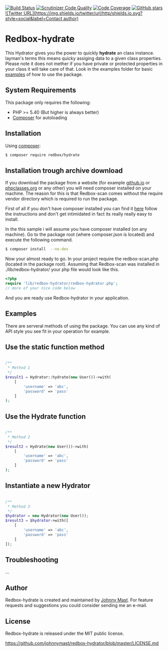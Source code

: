 [![Build Status](https://travis-ci.org/johnnymast/redbox-hydrator.svg?branch=master)](https://travis-ci.org/johnnymast/redbox-hydrator)
[![Scrutinizer Code Quality](https://scrutinizer-ci.com/g/johnnymast/redbox-hydrator/badges/quality-score.png?b=master)](https://scrutinizer-ci.com/g/johnnymast/redbox-hydrator/?branch=master)
[![Code Coverage](https://scrutinizer-ci.com/g/johnnymast/redbox-hydrator/badges/coverage.png?b=master)](https://scrutinizer-ci.com/g/johnnymast/redbox-hydrator/?branch=master)
[![GitHub stars](https://img.shields.io/badge/HHVM-Ready-green.svg)](http://hhvm.com/)
[![Twitter URL](https://img.shields.io/twitter/url/http/shields.io.svg?style=social&label=Contact author)](https://twitter.com/intent/tweet?text=@mastjohnny)

# Redbox-hydrate

This Hydrator gives you the power to quickly **hydrate** an class instance. layman's terms this means quicky assiging data to a given class properties. Please note it does not mether if you have private or protected properties in your class it will take care of that. Look in the examples folder for basic [examples](examples) of how to use the package.

## System Requirements

This package only requires the following:

* PHP >= 5.40 (But higher is always better)
* [Composer](https://getcomposer.org/) for autoloading

## Installation

Using [composer](https://packagist.org/packages/redbox/scan):

```bash
$ composer require redbox/hydrate
```

## Installation trough archive download

If you download the package from a website (for example [github.io](https://github.com/johnnymast/redbox-hydrator/) or [phpclasses.org](http://www.google.com) or any other) you will need composer installed on your machine.
The reason for this is that Redbox-scan comes without the require vendor directory which is required to run the package.

First of all if you don't have composer installed you can find it [here](https://getcomposer.org/) follow the instructions and don't get intimidated in fact its really really easy to install.

In the this sample i will assume you have composer installed (on any machine). Go to the package root (where composer.json is located) and execute the following command.

```bash
$ composer install  --no-dev
```

Now your almost ready to go. In your project require the redbox-scan.php (located in the package root). Assuming that Redbox-scan was installed in ./lib/redbox-hydrator/ your php file would look like this.

```php
<?php
require 'lib/redbox-hydrator/redbox-hydrator.php';
// more of your nice code below
```

And you are ready use Redbox-hydrator in your application.

## Examples 

There are serveral methods of using the package. You can use any kind of API style you see fit in your operation for example.

## Use the static function method 

```php

/**
 * Method 1
 */
$result1 = Hydrator::hydrate(new User())->with(
    [
        'username' => 'abc',
        'password' => 'pass'
    ]
);

```
## Use the Hydrate function

```php

/**
 * Method 2
 */
$result2 = Hydrate(new User())->with(
    [
        'username' => 'abc',
        'password' => 'pass'
    ]
);


```

## Instantiate a new Hydrator

```php

/**
 * Method 3
 */
$hydrator = new Hydrator(new User());
$result3 = $hydrator->with([
    [
        'username' => 'abc',
        'password' => 'pass'
    ]
]);
```


## Troubleshooting

...

## Author

Redbox-hydrate is created and maintained by [Johnny Mast](mastjohnny@gmail.com). For feature requests and suggestions
you could consider sending me an e-mail.

## License

Redbox-hydrate is released under the MIT public license.

<https://github.com/johnnymast/redbox-hydrator/blob/master/LICENSE.md>
